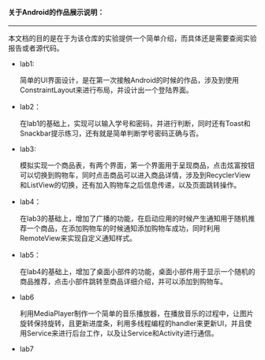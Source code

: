 #### 关于Android的作品展示说明：

---

本文档的目的是在于为该仓库的实验提供一个简单介绍，而具体还是需要查阅实验报告或者源代码。

- lab1:

  简单的UI界面设计，是在第一次接触Android的时候的作品，涉及到使用ConstraintLayout来进行布局，并设计出一个登陆界面。

- lab2：

  在lab1的基础上，实现可以输入学号和密码，并进行判断，同时还有Toast和Snackbar提示练习，还有就是简单判断学号密码正确与否。

- lab3:

  模拟实现一个商品表，有两个界面，第一个界面用于呈现商品，点击炫富按钮可以切换到购物车，同时点击商品可以进入商品详情，涉及到RecyclerView和ListView的切换，还有加入购物车之后信息传递，以及页面跳转操作。

- lab4：

  在lab3的基础上，增加了广播的功能，在启动应用的时候产生通知用于随机推荐一个商品，在添加购物车的时候通知添加购物车成功，同时利用RemoteView来实现自定义通知样式。

- lab5：

  在lab4的基础上，增加了桌面小部件的功能，桌面小部件用于显示一个随机的商品推荐，点击小部件跳转至商品详细介绍，并可以添加到购物车。

- lab6

  利用MediaPlayer制作一个简单的音乐播放器，在播放音乐的过程中，让图片旋转保持旋转，且更新进度条，利用多线程编程的handler来更新UI，并且使用Service来进行后台工作，以及让Service和Activity进行通信。

- lab7

  ​

  ​

